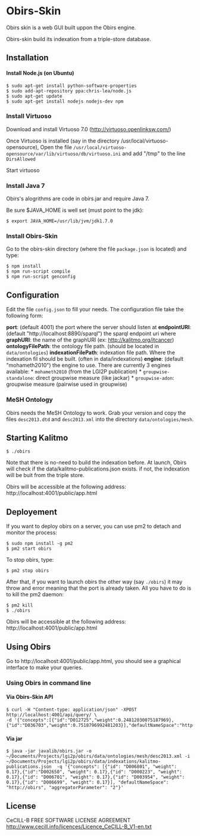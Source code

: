 # Obirs-Skin

Obirs skin is a web GUI built uppon the Obirs engine.

Obirs-skin build its indexation from a triple-store database.

## Installation

#### Install Node.js (on Ubuntu)

	$ sudo apt-get install python-software-properties
	$ sudo add-apt-repository ppa:chris-lea/node.js
	$ sudo apt-get update
	$ sudo apt-get install nodejs nodejs-dev npm

### Install Virtuoso

Download and install Virtuoso 7.0 (http://virtuoso.openlinksw.com/)

Once Virtuoso is installed (say in the directory /usr/local/virtuoso-opensource), Open the file
`/usr/local/virtuoso-opensource/var/lib/virtuoso/db/virtuoso.ini` and add "/tmp" to the line `DirsAllowed`

Start virtuoso

### Install Java 7

Obirs's alogrithms are code in obirs.jar and require Java 7.

Be sure $JAVA_HOME is well set (must point to the jdk):

	$ export JAVA_HOME=/usr/lib/jvm/jdk1.7.0

### Install Obirs-Skin

Go to the obirs-skin directory (where the file `package.json` is located) and type:

	$ npm install
	$ npm run-script compile
	$ npm run-script genconfig


## Configuration

Edit the file `config.json` to fill your needs. The configuration file take the following form:

 **port**: (default 4001) the port where the server should listen at
 **endpointURI**: (default "http://localhost:8890/sparql") the sparql endpoint uri where
 **graphURI**: the name of the graphURI (ex: http://kalitmo.org/itcancer)
 **ontologyFilePath**: the ontology file path. (should be located in `data/ontologies`)
 **indexationFilePath**: indexation file path. Where the indexation fil should be built. (often in data/indexations)
 **engine**: (default "mohameth2010") the engine to use. There are currently 3 engines available: 
 	* `mohameth2010` (from the LGI2P publication)
 	* `groupwise-standalone`: direct groupwise measure (like jackar)
 	* `groupwise-adon`: groupwise measure (pairwise used in groupwise)


### MeSH Ontology

Obirs needs the MeSH Ontology to work. Grab your version and copy the files `desc2013.dtd` and  `desc2013.xml` into the directory `data/ontologies/mesh`.

## Starting Kalitmo

	$ ./obirs

Note that there is no-need to build the indexation before. At launch, Obirs will check if the data/kalitmo-publications.json
exists. if not, the indexation will be buit from the triple store.

Obirs will be accessible at the following address: http://localhost:4001/public/app.html

## Deployement

If you want to deploy obirs on a server, you can use pm2 to detach and monitor the process:

	$ sudo npm install -g pm2
	$ pm2 start obirs

To stop obirs, type:

	$ pm2 stop obirs

After that, if you want to launch obirs the other way (say `./obirs`) it may throw and error meaning that the port is already taken. All you have to do is to kill the pm2 daemon:

	$ pm2 kill
	$ ./obirs

Obirs will be accessible at the following address: http://localhost:4001/public/app.html

## Using Obirs

Go to http://localhost:4001/public/app.html, you should see a graphical interface to make your queries.

### Using Obirs in command line

#### Via Obirs-Skin API

	$ curl -H "Content-type: application/json" -XPOST http://localhost:4001/api/query/ \
	-d '{"concepts":[{"id":"D012725","weight":0.24812030075187969},{"id":"D036703","weight":0.7518796992481203}],"defaultNameSpace":"http://obirs","aggregatorParameter":2}'

#### Via jar

	$ java -jar javalib/obirs.jar -o ~/Documents/Projects/lgi2p/obirs/data/ontologies/mesh/desc2013.xml -i ~/Documents/Projects/lgi2p/obirs/data/indexations/kalitmo-publications.json  -q '{"concepts": [{"id": "D006801", "weight": 0.17},{"id":"D002650", "weight": 0.17},{"id": "D000223", "weight": 0.17},{"id": "D006701", "weight": 0.17},{"id": "D003954", "weight": 0.17},{"id": "D006699", "weight": 0.17}], "defaultNameSpace": "http://obirs", "aggregatorParameter": "2"}'



## License

CeCILL-B FREE SOFTWARE LICENSE AGREEMENT
http://www.cecill.info/licences/Licence_CeCILL-B_V1-en.txt
